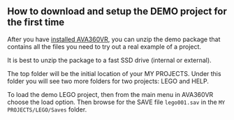 ## How to download and setup the DEMO project for the first time

After you have [installed AVA360VR](install.md), you can unzip the demo package that contains all the files you need to try out a real example of a project.

It is best to unzip the package to a fast SSD drive (internal or external). 

The top folder will be the initial location of your MY PROJECTS. Under this folder you will see two more folders for two projects: LEGO and HELP.

To load the demo LEGO project, then from the main menu in AVA360VR choose the load option. Then browse for the SAVE file `lego001.sav` in the `MY PROJECTS/LEGO/Saves` folder.
